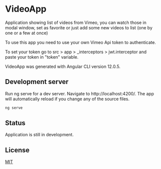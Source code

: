
# VideoApp

Application showing list of videos from Vimeo, you can watch those in modal window, set as favorite or just add some new videos to list (one by one or a few at once)

To use this app you need to use your own Vimeo Api token to authenticate.

To set your token go to src > app > _interceptors > jwt.interceptor and paste your token in "token" variable.

VideoApp was generated with Angular CLI version 12.0.5.


## Development server

Run ng serve for a dev server. Navigate to http://localhost:4200/. The app will automatically reload if you change any of the source files.

```bash
ng serve
```

## Status
Application is still in development.

## License
[MIT](https://choosealicense.com/licenses/mit/)